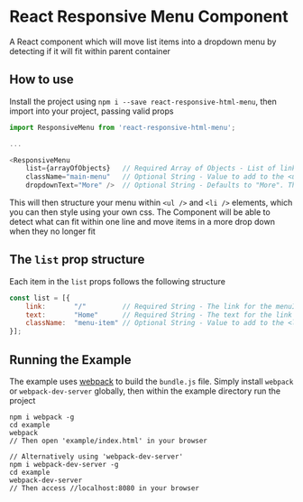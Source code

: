 # React Responsive Menu Component

A React component which will move list items into a dropdown menu by detecting if it will fit within parent container

## How to use

Install the project using `npm i --save react-responsive-html-menu`, then import into your project, passing valid props

```javascript
import ResponsiveMenu from 'react-responsive-html-menu';

...

<ResponsiveMenu
    list={arrayOfObjects}   // Required Array of Objects - List of links
    className="main-menu"   // Optional String - Value to add to the <ul /> element as a className
    dropdownText="More" />  // Optional String - Defaults to "More". The text the drop menu will show


```

This will then structure your menu within `<ul />` and `<li />` elements, which you can then style using your own css. The Component will be able to detect what can fit within one line and move items in a more drop down when they no longer fit

## The `list` prop structure

Each item in the `list` props follows the following structure

```javascript
const list = [{
    link:       "/"         // Required String - The link for the menuItem
    text:       "Home"      // Required String - The text for the link
    className:  "menu-item" // Optional String - Value to add to the <li /> element as a className
}];


```

## Running the Example

The example uses [webpack](https://webpack.github.io/) to build the `bundle.js` file. Simply install `webpack` or `webpack-dev-server` globally, then within the example directory run the project

```
npm i webpack -g 
cd example
webpack
// Then open 'example/index.html' in your browser

// Alternatively using 'webpack-dev-server'
npm i webpack-dev-server -g 
cd example
webpack-dev-server
// Then access //localhost:8080 in your browser

```
